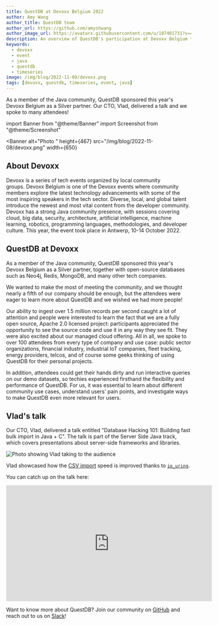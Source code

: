 ```yaml
---
title: QuestDB at Devoxx Belgium 2022
author: Amy Wang
author_title: QuestDB team
author_url: https://github.com/amyshwang
author_image_url: https://avatars.githubusercontent.com/u/107401731?v=4
description: An overview of QuestDB's participation at Devoxx Belgium this year.
keywords:
  - devoxx
  - event
  - java
  - questdb
  - timeseries
image: /img/blog/2022-11-08/devoxx.png
tags: [devoxx, questdb, timeseries, event, java]
---
```


As a member of the Java community, QuestDB sponsored this year's Devoxx Belgium
as a Silver partner. Our CTO, Vlad, delivered a talk and we spoke to many
attendees!

<!--truncate-->

import Banner from "@theme/Banner"
import Screenshot from "@theme/Screenshot"

<Banner
  alt="Photo "
  height={467}
  src="/img/blog/2022-11-08/devoxx.png"
  width={650}
></Banner>

## About Devoxx

Devoxx is a series of tech events organized by local community groups. Devoxx
Belgium is one of the Devoxx events where community members explore the latest
technology advancements with some of the most inspiring speakers in the tech
sector. Diverse, local, and global talent introduce the newest and most vital
content from the developer community. Devoxx has a strong Java community
presence, with sessions covering cloud, big data, security, architecture,
artificial intelligence, machine learning, robotics, programming languages,
methodologies, and developer culture. This year, the event took place in
Antwerp, 10-14 October 2022.

## QuestDB at Devoxx

As a member of the Java community, QuestDB sponsored this year's Devoxx Belgium
as a Silver partner, together with open-source databases such as Neo4j, Redis,
MongoDB, and many other tech companies.

<Screenshot
  alt="Photo showing the QeusteDB booth is set to go"
  title="Getting ready for Devoxx: The calm before the storm"
  height={360}
  src="/img/blog/2022-11-08/booth.png"
  width={650}
/>

We wanted to make the most of meeting the community, and we thought nearly a
fifth of our company should be enough, but the attendees were eager to learn
more about QuestDB and we wished we had more people!

Our ability to ingest over 1.5 million records per second caught a lot of
attention and people were interested to learn the fact that we are a fully open
source, Apache 2.0 licensed project: participants appreciated the opportunity to
see the source code and use it in any way they see fit. They were also excited
about our managed cloud offering. All in all, we spoke to over 100 attendees
from every type of company and use case: public sector organizations, financial
industry, industrial IoT companies, fleet tracking, energy providers, telcos,
and of course some geeks thinking of using QuestDB for their personal projects.

In addition, attendees could get their hands dirty and run interactive queries
on our demo datasets, so techies experienced firsthand the flexibility and
performance of QuestDB. For us, it was essential to learn about different
community use cases, understand users' pain points, and investigate ways to make
QuestDB even more relevant for users.

## Vlad's talk

Our CTO, Vlad, delivered a talk entitled "Database Hacking 101: Building fast
bulk import in Java + C". The talk is part of the Server Side Java track, which
covers presentations about server-side frameworks and libraries.

![Photo showing Vlad taking to the audience](/img/blog/2022-11-08/talk.png)

Vlad showcased how the [CSV import](/docs/guides/importing-data/) speed is
improved thanks to [`io_uring`](https://en.wikipedia.org/wiki/Io_uring).

You can catch up on the talk here:

<iframe
  width="560"
  height="315"
  src="https://www.youtube.com/embed/qiAHP9YSUog"
  title="YouTube video player"
  frameborder="0"
  allow="accelerometer; autoplay; clipboard-write; encrypted-media; gyroscope; picture-in-picture"
  allowfullscreen
></iframe>

Want to know more about QuestDB? Join our community on
[GitHub](https://github.com/questdb/questdb) and reach out to us on
[Slack](https://slack.questdb.io/)!
